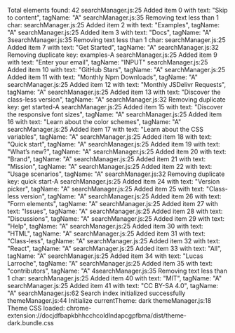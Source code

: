 Total elements found: 42
searchManager.js:25 Added item 0 with text: "Skip to content", tagName: "A"
searchManager.js:35 Removing text less than 1 char: 
searchManager.js:25 Added item 2 with text: "Examples", tagName: "A"
searchManager.js:25 Added item 3 with text: "Docs", tagName: "A"
3searchManager.js:35 Removing text less than 1 char: 
searchManager.js:25 Added item 7 with text: "Get Started", tagName: "A"
searchManager.js:32 Removing duplicate key: examples-A
searchManager.js:25 Added item 9 with text: "Enter your email", tagName: "INPUT"
searchManager.js:25 Added item 10 with text: "GitHub Stars", tagName: "A"
searchManager.js:25 Added item 11 with text: "Monthly Npm Downloads", tagName: "A"
searchManager.js:25 Added item 12 with text: "Monthly JSDelivr Requests", tagName: "A"
searchManager.js:25 Added item 13 with text: "Discover the class-less version", tagName: "A"
searchManager.js:32 Removing duplicate key: get started-A
searchManager.js:25 Added item 15 with text: "Discover the responsive font sizes", tagName: "A"
searchManager.js:25 Added item 16 with text: "Learn about the color schemes", tagName: "A"
searchManager.js:25 Added item 17 with text: "Learn about the CSS variables", tagName: "A"
searchManager.js:25 Added item 18 with text: "Quick start", tagName: "A"
searchManager.js:25 Added item 19 with text: "What’s new?", tagName: "A"
searchManager.js:25 Added item 20 with text: "Brand", tagName: "A"
searchManager.js:25 Added item 21 with text: "Mission", tagName: "A"
searchManager.js:25 Added item 22 with text: "Usage scenarios", tagName: "A"
searchManager.js:32 Removing duplicate key: quick start-A
searchManager.js:25 Added item 24 with text: "Version picker", tagName: "A"
searchManager.js:25 Added item 25 with text: "Class-less version", tagName: "A"
searchManager.js:25 Added item 26 with text: "Form elements", tagName: "A"
searchManager.js:25 Added item 27 with text: "Issues", tagName: "A"
searchManager.js:25 Added item 28 with text: "Discussions", tagName: "A"
searchManager.js:25 Added item 29 with text: "Help", tagName: "A"
searchManager.js:25 Added item 30 with text: "HTML", tagName: "A"
searchManager.js:25 Added item 31 with text: "Class-less", tagName: "A"
searchManager.js:25 Added item 32 with text: "React", tagName: "A"
searchManager.js:25 Added item 33 with text: "All", tagName: "A"
searchManager.js:25 Added item 34 with text: "Lucas Larroche", tagName: "A"
searchManager.js:25 Added item 35 with text: "contributors", tagName: "A"
4searchManager.js:35 Removing text less than 1 char: 
searchManager.js:25 Added item 40 with text: "MIT", tagName: "A"
searchManager.js:25 Added item 41 with text: "CC BY-SA 4.0", tagName: "A"
searchManager.js:62 Search index initialized successfully
themeManager.js:44 Initialize currentTheme: dark
themeManager.js:18 Theme CSS loaded: chrome-extension://docjdfbapkbhhcchcoldlndapcgpfbma/dist/theme-dark.bundle.css
